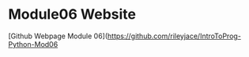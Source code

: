 # Module06 Website

[Github Webpage Module 06](https://github.com/rileyjace/IntroToProg-Python-Mod06

